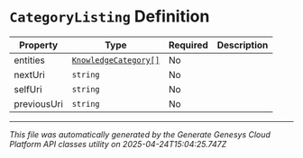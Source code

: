 # `CategoryListing` Definition

| Property | Type | Required | Description |
|----------|------|----------|-------------|
| entities | [`KnowledgeCategory[]`](knowledgecategory-definition.md) | No |  |
| nextUri | `string` | No |  |
| selfUri | `string` | No |  |
| previousUri | `string` | No |  |

---

*This file was automatically generated by the Generate Genesys Cloud Platform API classes utility on 2025-04-24T15:04:25.747Z*